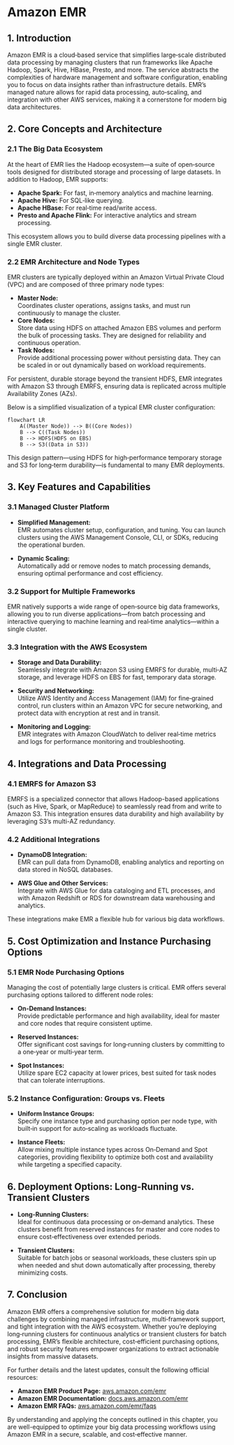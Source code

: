 # Amazon EMR

## 1. Introduction

Amazon EMR is a cloud‑based service that simplifies large‑scale distributed data processing by managing clusters that run frameworks like Apache Hadoop, Spark, Hive, HBase, Presto, and more. The service abstracts the complexities of hardware management and software configuration, enabling you to focus on data insights rather than infrastructure details. EMR’s managed nature allows for rapid data processing, auto‑scaling, and integration with other AWS services, making it a cornerstone for modern big data architectures.  

## 2. Core Concepts and Architecture

### 2.1 The Big Data Ecosystem

At the heart of EMR lies the Hadoop ecosystem—a suite of open‑source tools designed for distributed storage and processing of large datasets. In addition to Hadoop, EMR supports:

- **Apache Spark:** For fast, in‑memory analytics and machine learning.
- **Apache Hive:** For SQL‑like querying.
- **Apache HBase:** For real‑time read/write access.
- **Presto and Apache Flink:** For interactive analytics and stream processing.

This ecosystem allows you to build diverse data processing pipelines with a single EMR cluster.  
### 2.2 EMR Architecture and Node Types

EMR clusters are typically deployed within an Amazon Virtual Private Cloud (VPC) and are composed of three primary node types:

- **Master Node:**  
    Coordinates cluster operations, assigns tasks, and must run continuously to manage the cluster.
- **Core Nodes:**  
    Store data using HDFS on attached Amazon EBS volumes and perform the bulk of processing tasks. They are designed for reliability and continuous operation.
- **Task Nodes:**  
    Provide additional processing power without persisting data. They can be scaled in or out dynamically based on workload requirements.

For persistent, durable storage beyond the transient HDFS, EMR integrates with Amazon S3 through EMRFS, ensuring data is replicated across multiple Availability Zones (AZs).

Below is a simplified visualization of a typical EMR cluster configuration:

```mermaid
flowchart LR
    A((Master Node)) --> B((Core Nodes))
    B --> C((Task Nodes))
    B --> HDFS(HDFS on EBS)
    B --> S3((Data in S3))
```

This design pattern—using HDFS for high‑performance temporary storage and S3 for long‑term durability—is fundamental to many EMR deployments.  
## 3. Key Features and Capabilities

### 3.1 Managed Cluster Platform

- **Simplified Management:**  
    EMR automates cluster setup, configuration, and tuning. You can launch clusters using the AWS Management Console, CLI, or SDKs, reducing the operational burden.
    
- **Dynamic Scaling:**  
    Automatically add or remove nodes to match processing demands, ensuring optimal performance and cost efficiency.
    
### 3.2 Support for Multiple Frameworks

EMR natively supports a wide range of open‑source big data frameworks, allowing you to run diverse applications—from batch processing and interactive querying to machine learning and real‑time analytics—within a single cluster.  

### 3.3 Integration with the AWS Ecosystem

- **Storage and Data Durability:**  
    Seamlessly integrate with Amazon S3 using EMRFS for durable, multi‑AZ storage, and leverage HDFS on EBS for fast, temporary data storage.
    
- **Security and Networking:**  
    Utilize AWS Identity and Access Management (IAM) for fine‑grained control, run clusters within an Amazon VPC for secure networking, and protect data with encryption at rest and in transit.
    
- **Monitoring and Logging:**  
    EMR integrates with Amazon CloudWatch to deliver real‑time metrics and logs for performance monitoring and troubleshooting.  

## 4. Integrations and Data Processing

### 4.1 EMRFS for Amazon S3

EMRFS is a specialized connector that allows Hadoop-based applications (such as Hive, Spark, or MapReduce) to seamlessly read from and write to Amazon S3. This integration ensures data durability and high availability by leveraging S3’s multi-AZ redundancy.  
### 4.2 Additional Integrations

- **DynamoDB Integration:**  
    EMR can pull data from DynamoDB, enabling analytics and reporting on data stored in NoSQL databases.
    
- **AWS Glue and Other Services:**  
    Integrate with AWS Glue for data cataloging and ETL processes, and with Amazon Redshift or RDS for downstream data warehousing and analytics.

These integrations make EMR a flexible hub for various big data workflows.  
## 5. Cost Optimization and Instance Purchasing Options

### 5.1 EMR Node Purchasing Options

Managing the cost of potentially large clusters is critical. EMR offers several purchasing options tailored to different node roles:

- **On‑Demand Instances:**  
    Provide predictable performance and high availability, ideal for master and core nodes that require consistent uptime.
    
- **Reserved Instances:**  
    Offer significant cost savings for long‑running clusters by committing to a one‑year or multi‑year term.
    
- **Spot Instances:**  
    Utilize spare EC2 capacity at lower prices, best suited for task nodes that can tolerate interruptions.
### 5.2 Instance Configuration: Groups vs. Fleets

- **Uniform Instance Groups:**  
    Specify one instance type and purchasing option per node type, with built‑in support for auto‑scaling as workloads fluctuate.
    
- **Instance Fleets:**  
    Allow mixing multiple instance types across On‑Demand and Spot categories, providing flexibility to optimize both cost and availability while targeting a specified capacity.  

## 6. Deployment Options: Long‑Running vs. Transient Clusters

- **Long‑Running Clusters:**  
    Ideal for continuous data processing or on‑demand analytics. These clusters benefit from reserved instances for master and core nodes to ensure cost‑effectiveness over extended periods.
    
- **Transient Clusters:**  
    Suitable for batch jobs or seasonal workloads, these clusters spin up when needed and shut down automatically after processing, thereby minimizing costs.  
## 7. Conclusion

Amazon EMR offers a comprehensive solution for modern big data challenges by combining managed infrastructure, multi‑framework support, and tight integration with the AWS ecosystem. Whether you’re deploying long‑running clusters for continuous analytics or transient clusters for batch processing, EMR’s flexible architecture, cost‑efficient purchasing options, and robust security features empower organizations to extract actionable insights from massive datasets.

For further details and the latest updates, consult the following official resources:

- **Amazon EMR Product Page:** [aws.amazon.com/emr](https://aws.amazon.com/emr/)  
- **Amazon EMR Documentation:** [docs.aws.amazon.com/emr](https://docs.aws.amazon.com/emr/)  
- **Amazon EMR FAQs:** [aws.amazon.com/emr/faqs](https://aws.amazon.com/emr/faqs/)  

By understanding and applying the concepts outlined in this chapter, you are well-equipped to optimize your big data processing workflows using Amazon EMR in a secure, scalable, and cost‑effective manner.